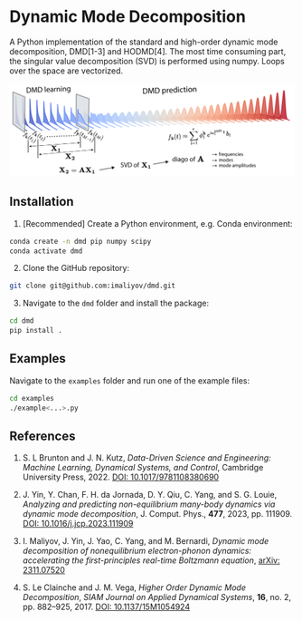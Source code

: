 # Dynamic Mode Decomposition

A Python implementation of the standard and high-order dynamic mode decomposition, DMD[1-3] and HODMD[4]. The most time consuming part, the singular value decomposition (SVD) is performed using numpy. Loops over the space are vectorized.

![DMD](images/DMD.png)

## Installation

1. [Recommended] Create a Python environment, e.g. Conda environment:

```bash
conda create -n dmd pip numpy scipy
conda activate dmd
```

2. Clone the GitHub repository:

```bash
git clone git@github.com:imaliyov/dmd.git
```

3. Navigate to the `dmd` folder and install the package:

```bash
cd dmd
pip install .
```

## Examples

Navigate to the `examples` folder and run one of the example files:

```bash
cd examples
./example<...>.py
```

## References

1. S. L Brunton and J. N. Kutz, *Data-Driven Science and Engineering: Machine Learning, Dynamical Systems, and Control*, Cambridge University Press, 2022. [DOI: 10.1017/9781108380690](https://doi.org/10.1017/9781108380690)

2. J. Yin, Y. Chan, F. H. da Jornada, D. Y. Qiu, C. Yang, and S. G. Louie, *Analyzing and predicting non-equilibrium many-body dynamics via dynamic mode decomposition*,  J. Comput. Phys., **477**, 2023, pp. 111909. [DOI: 10.1016/j.jcp.2023.111909](https://doi.org/10.1016/j.jcp.2023.111909)

3. I. Maliyov, J. Yin, J. Yao, C. Yang, and M. Bernardi, *Dynamic mode decomposition of nonequilibrium electron-phonon dynamics: accelerating the first-principles real-time Boltzmann equation*, [arXiv: 2311.07520](https://arxiv.org/abs/2311.07520)

4. S. Le Clainche and J. M. Vega, *Higher Order Dynamic Mode Decomposition*, *SIAM Journal on Applied Dynamical Systems*, **16**, no. 2, pp. 882–925, 2017. [DOI: 10.1137/15M1054924](https://doi.org/10.1137/15M1054924)



